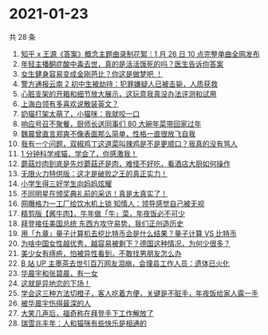 # 2021-01-23

共 28 条

<!-- BEGIN ZHIHUVIDEO -->
<!-- 最后更新时间 Sat Jan 23 2021 18:36:55 GMT+0800 (CST) -->
1. [知乎 x 王源《答案》概念主题曲录制花絮｜1 月 26 日 10 点完整单曲全网发布](https://www.zhihu.com/zvideo/1336277557092970496)
1. [年轻主播酮症酸中毒去世，真的是活活饿死的吗？医生告诉你答案](https://www.zhihu.com/zvideo/1336060049161408512)
1. [女生健身容易变成金刚芭比？你这是做梦吧 ！](https://www.zhihu.com/zvideo/1335986613797543936)
1. [警方通报云南 2 初中生被劫持：犯罪嫌疑人已被击毙，人质获救](https://www.zhihu.com/zvideo/1336039758666354688)
1. [心脏支架的开箱和细节放大展示，这玩意我真没办法评测和试用](https://www.zhihu.com/zvideo/1336298187271737344)
1. [上海白领有多喜欢说散装英文？](https://www.zhihu.com/zvideo/1335990184785805312)
1. [奶猫打架太萌了，小猫咪：我就咬一口](https://www.zhihu.com/zvideo/1335247055874985984)
1. [响应号召不聚餐，厨师长送同事们 80 大碗年菜带回家过年](https://www.zhihu.com/zvideo/1336300241767960576)
1. [魏晨曾直言郑爽不像表面那么简单，性格一直很放飞自我](https://www.zhihu.com/zvideo/1335689700326543360)
1. [我有一个问题，双椒鸡丁这道菜叫辣鸡是不是更顺口？我真的没有骂人](https://www.zhihu.com/zvideo/1336069340651409408)
1. [1 分钟科学戒猫，学会了，你感激我！](https://www.zhihu.com/zvideo/1335994925532114944)
1. [蘑菇炒肉到底是先炒蘑菇还是肉，难怪不好吃，看酒店大厨如何操作](https://www.zhihu.com/zvideo/1336261991657484288)
1. [无限火力特供版：这才是破败之王的真正实力！](https://www.zhihu.com/zvideo/1336130361924444160)
1. [小学生得三好学生向妈妈炫耀](https://www.zhihu.com/zvideo/1335333320809365504)
1. [不同明星在颁奖典礼前的采访！真是太真实了！](https://www.zhihu.com/zvideo/1335639801307848704)
1. [网曝格力一工厂给饮水机上锁  知情人：领导感觉自己被无视](https://www.zhihu.com/zvideo/1335913873220415488)
1. [精剪版【酱牛肉】，牛年做「牛」菜，年夜饭必不可少](https://www.zhihu.com/zvideo/1335949366306770944)
1. [拜登接任美国总统 东西方攻守易势，我们正创造历史](https://www.zhihu.com/zvideo/1335935603910332416)
1. [用「九章」量子计算机去挖比特币会是什么结果？量子计算 VS 比特币](https://www.zhihu.com/zvideo/1336001178199166976)
1. [为啥中国女性越优秀，越容易被剩下？德国这种情况，为何少很多？](https://www.zhihu.com/zvideo/1335392440602451968)
1. [美少女有痔疮，怕被异性看到，不敢找男朋友怎么办](https://www.zhihu.com/zvideo/1335652117248057344)
1. [B 站 UP 主墨茶去世引百万网友泪崩，会理县工作人员：遗体已火化](https://www.zhihu.com/zvideo/1336057955624779776)
1. [华晨宇和张碧晨，有一女](https://www.zhihu.com/zvideo/1336034395187384320)
1. [这就是异地恋的下场！](https://www.zhihu.com/zvideo/1335659287620988928)
1. [学会这三种方法切橙子，客人吃着方便，关键是不脏手，年夜饭给家人露一手](https://www.zhihu.com/zvideo/1335902563561455616)
1. [被华晨宇伤得最深的人](https://www.zhihu.com/zvideo/1336050730969182208)
1. [大笑几声后，福奇称在拜登手下工作解放了](https://www.zhihu.com/zvideo/1335874286339112960)
1. [瑞雪兆丰年：人和猫咪有些快乐是相通的](https://www.zhihu.com/zvideo/1335595752912162816)
<!-- END ZHIHUVIDEO -->
